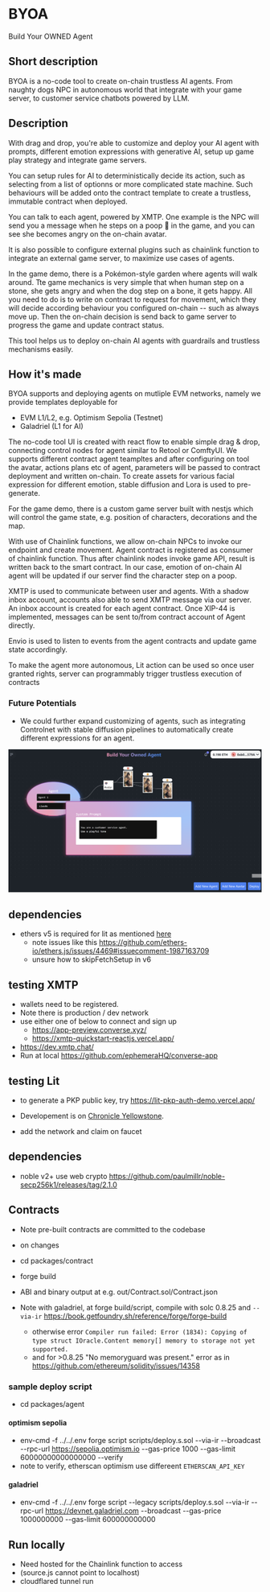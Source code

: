 # BYOA

Build Your OWNED Agent

## Short description
BYOA is a no-code tool to create on-chain trustless AI agents. From naughty dogs NPC in autonomous world that integrate with your game server, to customer service chatbots powered by LLM. 


## Description

With drag and drop, you're able to customize and deploy your AI agent with prompts, different emotion expressions with generative AI, setup up game play strategy and integrate game servers.

You can setup rules for AI to deterministically decide its action, such as selecting from a list of optionns or more complicated state machine. Such behaviours will be added onto the contract template to create a trustless, immutable contract when deployed. 

You can talk to each agent, powered by XMTP. One example is the NPC will send you a message when he steps on a poop 💩 in the game, and you can see she becomes angry on the on-chain avatar.

It is also possible to configure external plugins such as chainlink function to integrate an external game server, to maximize use cases of agents.

In the game demo, there is a Pokémon-style garden where agents will walk around. Tte game mechanics is very simple that when human step on a stone, she gets angry and when the dog step on a bone, it gets happy. 
All you need to do is to write on contract to request for movement, which they will decide according behaviour you configured on-chain -- such as always move up. Then the on-chain decision is send back to game server to progress the game and update contract status.

This tool helps us to deploy on-chain AI agents with guardrails and trustless mechanisms easily.


## How it's made

BYOA supports and deploying agents on mutliple EVM networks, namely we provide templates deployable for
- EVM L1/L2, e.g. Optimism Sepolia (Testnet)
- Galadriel (L1 for AI)

The no-code tool UI is created with react flow to enable simple drag & drop, connecting control nodes for agent similar to Retool or ComftyUI. We supports different contract agent teampltes and after configuring on tool the avatar, actions plans etc of agent, parameters will be passed to contract deployment and written on-chain. To create assets for various facial expression for different emotion, stable diffusion and Lora is used to pre-generate.  

For the game demo, there is a custom game server built with nestjs which will control the game state, e.g. position of characters, decorations and the map. 

With use of Chainlink functions, we allow on-chain NPCs to invoke our endpoint and create movement. Agent contract is registered as consumer of chainlink function. Thus after chainlink nodes invoke game API, result is written back to the smart contract. In our case, emotion of on-chain AI agent will be updated if our server find the character step on a poop. 

XMTP is used to communicate between user and agents. With a shadow inbox account, accounts also able to send XMTP message via our server.  An inbox account is created for each agent contract. Once XIP-44 is implemented, messages can be sent to/from contract account of Agent directly.

Envio is used to listen to events from the agent contracts and update game state accordingly.

To make the agent more autonomous, Lit action can be used so once user granted rights, server can programmably trigger trustless execution of contracts 


### Future Potentials
- We could further expand customizing of agents, such as integrating Controlnet with stable diffusion pipelines to automatically create different expressions for an agent.  



![alt text](image.png)


## dependencies
- ethers v5 is required for lit as mentioned [here](https://developer.litprotocol.com/sdk/serverless-signing/quick-start#set-up-a-controller-wallet)
  - note issues like this https://github.com/ethers-io/ethers.js/issues/4469#issuecomment-1987163709
  - unsure how to skipFetchSetup in v6

## testing XMTP
- wallets need to be registered.
- Note there is production / dev network 
- use either one of below to connect and sign up
  - https://app-preview.converse.xyz/
  - https://xmtp-quickstart-reactjs.vercel.app/
- https://dev.xmtp.chat/
- Run at local https://github.com/ephemeraHQ/converse-app




## testing Lit
- to generate a PKP public key, try https://lit-pkp-auth-demo.vercel.app/

- Developement is on [Chronicle Yellowstone](https://developer.litprotocol.com/connecting-to-a-lit-network/lit-blockchains/chronicle-yellowstone).
 - add the network and claim on faucet



 ## dependencies
 - noble v2+ use web crypto   https://github.com/paulmillr/noble-secp256k1/releases/tag/2.1.0


 ## Contracts

- Note pre-built contracts are committed to the codebase 
- on changes
 - cd packages/contract
 - forge build
 - ABI and binary output at e.g. out/Contract.sol/Contract.json

- Note with galadriel, at forge build/script, compile with solc 0.8.25 and `--via-ir` https://book.getfoundry.sh/reference/forge/forge-build
  - otherwise error `Compiler run failed:
Error (1834): Copying of type struct IOracle.Content memory[] memory to storage not yet supported.`
  - and for >0.8.25 "No memoryguard was present." error as in https://github.com/ethereum/solidity/issues/14358

  
### sample deploy script
  - cd packages/agent
#### optimism sepolia
  -  env-cmd -f ../../.env forge script scripts/deploy.s.sol --via-ir  --broadcast  --rpc-url https://sepolia.optimism.io  --gas-price 1000 --gas-limit 60000000000000000 --verify
  - note to verify, etherscan optimism use differeent `ETHERSCAN_API_KEY`
#### galadriel
  - env-cmd -f ../../.env forge script --legacy scripts/deploy.s.sol --via-ir --rpc-url https://devnet.galadriel.com --broadcast  --gas-price 1000000000 --gas-limit 600000000000

## Run locally
- Need hosted for the Chainlink function to access
- (source.js cannot point to localhost)
- cloudflared tunnel run <id>


